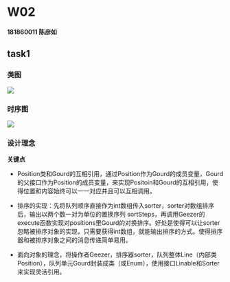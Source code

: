 # W02
**181860011 陈彦如**

## task1

### 类图
![](https://github.com/jwork-2021/jw02-RudyChan0/blob/master/example/181860011/uml/example.png)

### 时序图
![](https://github.com/jwork-2021/jw02-RudyChan0/blob/master/example/181860011/uml/timeLine.png)

### 设计理念

**关键点**
- Position类和Gourd的互相引用，通过Position作为Gourd的成员变量，Gourd的父接口作为Position的成员变量，来实现Positoin和Gourd的互相引用，使得位置和内容始终可以一一对应并且可以互相调用。

- 排序的实现：先将队列顺序直接作为int数组传入sorter，sorter对数组排序后，输出以两个数一对为单位的置换序列 sortSteps，再调用Geezer的execute函数实现对positions里Gourd的对换排序。好处是使得可以让sorter忽略被排序对象的实现，只需要获得int数组，就能输出排序的方式。使得排序器和被排序对象之间的消息传递简单易用。

- 面向对象的理念，将操作者Geezer，排序器sorter，队列整体Line（内部类Position），队列单元Gourd封装成类（或Enum），使用接口Linable和Sorter来实现灵活引用。